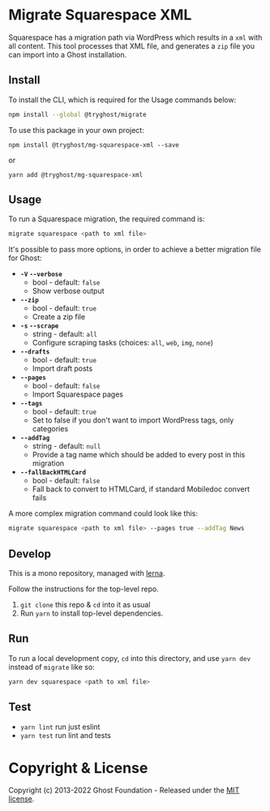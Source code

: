 # Migrate Squarespace XML

Squarespace has a migration path via WordPress which results in a `xml` with all content. This tool processes that XML file, and generates a `zip` file you can import into a Ghost installation.


## Install

To install the CLI, which is required for the Usage commands below:

```sh
npm install --global @tryghost/migrate
```

To use this package in your own project:

`npm install @tryghost/mg-squarespace-xml --save`

or

`yarn add @tryghost/mg-squarespace-xml`


## Usage

To run a Squarespace migration, the required command is:

```sh
migrate squarespace <path to xml file>
```

It's possible to pass more options, in order to achieve a better migration file for Ghost:

- **`-V` `--verbose`**
    - bool - default: `false`
    - Show verbose output
- **`--zip`**
    - bool - default: `true`
    - Create a zip file
- **`-s` `--scrape`**
    - string - default: `all`
    - Configure scraping tasks (choices: `all`, `web`, `img`, `none`)
- **`--drafts`**
    - bool - default: `true`
    - Import draft posts
- **`--pages`**
    - bool - default: `false`
    - Import Squarespace pages
- **`--tags`**
    - bool - default: `true`
    - Set to false if you don't want to import WordPress tags, only categories
- **`--addTag`**
    - string - default: `null`
    - Provide a tag name which should be added to every post in this migration
- **`--fallBackHTMLCard`**
    - bool - default: `false`
    - Fall back to convert to HTMLCard, if standard Mobiledoc convert fails

A more complex migration command could look like this:

```sh
migrate squarespace <path to xml file> --pages true --addTag News
```


## Develop

This is a mono repository, managed with [lerna](https://lerna.js.org).

Follow the instructions for the top-level repo.
1. `git clone` this repo & `cd` into it as usual
2. Run `yarn` to install top-level dependencies.


## Run

To run a local development copy, `cd` into this directory, and use `yarn dev` instead of `migrate` like so:

```sh
yarn dev squarespace <path to xml file>
```


## Test

- `yarn lint` run just eslint
- `yarn test` run lint and tests


# Copyright & License

Copyright (c) 2013-2022 Ghost Foundation - Released under the [MIT license](LICENSE).

